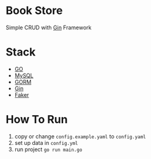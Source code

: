 # Book Store
Simple CRUD with [Gin](https://github.com/gin-gonic/gin) Framework

# Stack
- [GO](https://go.dev/)
- [MySQL](https://www.mysql.com/)
- [GORM](https://gorm.io/index.html)
- [Gin](https://github.com/gin-gonic/gin)
- [Faker](https://github.com/bxcodec/faker)

# How To Run
1. copy or change `config.example.yaml` to `config.yaml`
2. set up data in `config.yml`
3. run project `go run main.go`
